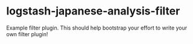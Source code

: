 # logstash-japanese-analysis-filter
Example filter plugin. This should help bootstrap your effort to write your own filter plugin!
